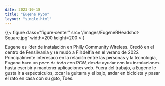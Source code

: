```yaml
---
date: 2023-10-18
title: "Eugene Ryoo"
layout: "single.html"
---
```


{{< figure class="figure-center" src="/images/EugeneRHeadshot-Square.jpg" width=200 height=200  >}}    

Eugene es líder de instalación en Philly Community Wireless. Creció en el centro de Pensilvania y se mudó a Filadelfia en el verano de 2022. Principalmente interesado en la relación entre las personas y la tecnología, Eugene hace un poco de todo con PCW, desde ayudar con las instalaciones hasta escribir y mantener aplicaciones web. Fuera del trabajo, a Eugene le gusta ir a espectáculos, tocar la guitarra y el bajo, andar en bicicleta y pasar el rato en casa con su gato, Toes.  
